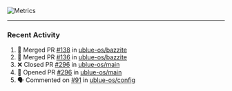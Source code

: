 ![Metrics](https://metrics.lecoq.io/KyleGospo?template=classic&base=header%2C%20activity%2C%20community%2C%20repositories%2C%20metadata&base.indepth=false&base.hireable=false&base.skip=false&config.timezone=America%2FLos_Angeles)

---
### Recent Activity
<!--START_SECTION:activity-->
1. 🎉 Merged PR [#138](https://github.com/ublue-os/bazzite/pull/138) in [ublue-os/bazzite](https://github.com/ublue-os/bazzite)
2. 🎉 Merged PR [#136](https://github.com/ublue-os/bazzite/pull/136) in [ublue-os/bazzite](https://github.com/ublue-os/bazzite)
3. ❌ Closed PR [#296](https://github.com/ublue-os/main/pull/296) in [ublue-os/main](https://github.com/ublue-os/main)
4. 💪 Opened PR [#296](https://github.com/ublue-os/main/pull/296) in [ublue-os/main](https://github.com/ublue-os/main)
5. 🗣 Commented on [#91](https://github.com/ublue-os/config/pull/91#issuecomment-1674160324) in [ublue-os/config](https://github.com/ublue-os/config)
<!--END_SECTION:activity-->
